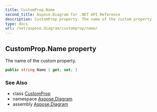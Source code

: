 ```yaml
---
title: CustomProp.Name
second_title: Aspose.Diagram for .NET API Reference
description: CustomProp property. The name of the custom property
type: docs
url: /net/aspose.diagram/customprop/name/
---
```

## CustomProp.Name property

The name of the custom property.

```csharp
public string Name { get; set; }
```

### See Also

* class [CustomProp](../)
* namespace [Aspose.Diagram](../../customprop/)
* assembly [Aspose.Diagram](../../../)


